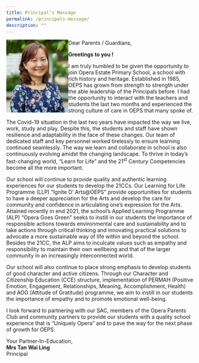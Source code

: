 ```yaml
---
title: Principal’s Message
permalink: /principals-message/
description: ""
---
```

<img style="width: 33%;" src="/images/principal.jpg" align = "left" />
<p>Dear Parents / Guardians,</p>
<p><strong>Greetings to you !</strong></p>
<p>I am truly humbled to be given the opportunity to join Opera Estate Primary School, a school with rich history and heritage. Established in 1985, OEPS has grown from strength to strength under the able leadership of the Principals before. I had the opportunity to interact with the teachers and students the last two months and experienced the strong culture of care in OEPS that many spoke of.</p>
<p>The Covid-19 situation in the last two years have impacted the way we live, work, study and play. Despite this, the students and staff have shown resilience and adaptability in the face of these changes. Our team of dedicated staff and key personnel worked tirelessly to ensure learning continued seamlessly. The way we learn and collaborate in school is also continuously evolving amidst the changing landscape. To thrive in today&rsquo;s fast-changing world, &ldquo;Learn for Life&rdquo; and the 21<sup>st</sup>&nbsp;Century Competencies become all the more important.</p>
<p>Our school will continue to provide quality and authentic learning experiences for our students to develop the 21CCs. Our Learning for Life Programme (LLP) &ldquo;Ignite D&rsquo; Arts@OEPS&rdquo; provide opportunities for students to have a deeper appreciation for the Arts and develop the care for community and confidence in articulating one&rsquo;s expression for the Arts. Attained recently in end 2021, the school&rsquo;s Applied Learning Programme (ALP) &ldquo;Opera Goes Green&rdquo; seeks to instill in our students the importance of responsible actions towards environmental care and sustainability and to take actions through critical thinking and innovating practical solutions to advocate a more sustainable way of life within and beyond the school. Besides the 21CC, the ALP aims to inculcate values such as empathy and responsibility to maintain their own wellbeing and that of the larger community in an increasingly interconnected world.</p>
<p>Our school will also continue to place strong emphasis to develop students of good character and active citizens. Through our Character and Citizenship Education (CCE) structure, implementation of PERMAH (Positive Emotion, Engagement, Relationships, Meaning, Accomplishment, Health) and AOG (Attitude of Gratitude) programme, we aim to&nbsp;instill&nbsp;in our students the importance of empathy and to promote emotional well-being.</p>
<p>I look forward to partnering with our SAC, members of the Opera Parents Club and community partners to provide our students with a quality school experience that is &ldquo;Uniquely Opera&rdquo; and to pave the way for the next phase of growth for OEPS.</p>
<p>Your Partner-In-Education,<br /><strong>Mrs Tan Wai Ling<br /></strong>Principal</p>
